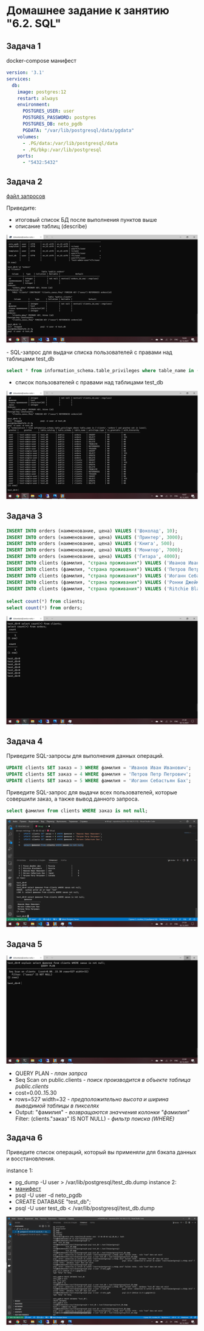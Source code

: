 # Домашнее задание к занятию "6.2. SQL"

## Задача 1
docker-compose манифест

```YAML
version: '3.1'
services:
  db:
    image: postgres:12
    restart: always
    environment:
      POSTGRES_USER: user
      POSTGRES_PASSWORD: postgres
      POSTGRES_DB: neto_pgdb
      PGDATA: "/var/lib/postgresql/data/pgdata"
    volumes:
      - .PG/data:/var/lib/postgresql/data
      - .PG/bkp:/var/lib/postgresql
    ports:
      - "5432:5432"


```

## Задача 2

[файл запросов](02.sql) <br>

Приведите:

- итоговый список БД после выполнения пунктов выше
- описание таблиц (describe)
<p align="center">
  <img src="./02_0.png">
</p>
- SQL-запрос для выдачи списка пользователей с правами над таблицами test_db

```sql
select * from information_schema.table_privileges where table_name in ('clients','orders') and grantee not in (user);
```

- список пользователей с правами над таблицами test_db
<p align="center">
  <img src="./02_1.png">
</p>

## Задача 3

```sql
INSERT INTO orders (наименование, цена) VALUES ('Шоколад', 10);
INSERT INTO orders (наименование, цена) VALUES ('Принтер', 3000);
INSERT INTO orders (наименование, цена) VALUES ('Книга', 500);
INSERT INTO orders (наименование, цена) VALUES ('Монитор', 7000);
INSERT INTO orders (наименование, цена) VALUES ('Гитара', 4000);
INSERT INTO clients (фамилия, "страна проживания") VALUES ('Иванов Иван Иванович', 'USA');
INSERT INTO clients (фамилия, "страна проживания") VALUES ('Петров Петр Петрович', 'Canada');
INSERT INTO clients (фамилия, "страна проживания") VALUES ('Иоганн Себастьян Бах', 'Japan');
INSERT INTO clients (фамилия, "страна проживания") VALUES ('Ронни Джеймс Дио', 'Russia');
INSERT INTO clients (фамилия, "страна проживания") VALUES ('Ritchie Blackmore', 'Russia');

select count(*) from clients;
select count(*) from orders;
```

<p align="center">
  <img src="./03.png">
</p>


## Задача 4

Приведите SQL-запросы для выполнения данных операций.
```sql
UPDATE clients SET заказ = 3 WHERE фамилия = 'Иванов Иван Иванович';
UPDATE clients SET заказ = 4 WHERE фамилия = 'Петров Петр Петрович';
UPDATE clients SET заказ = 5 WHERE фамилия = 'Иоганн Себастьян Бах';
```

Приведите SQL-запрос для выдачи всех пользователей, которые совершили заказ, а также вывод данного запроса.

```sql
select фамилия from clients WHERE заказ is not null;
```

<p align="center">
  <img src="./04.png">
</p>


## Задача 5

<p align="center">
  <img src="./05.png">
</p>

- QUERY PLAN - *план запрса*
- Seq Scan on public.clients  - *поиск производится в объекте таблица public.clients*
- cost=0.00..15.30
- rows=527 width=32  - *предположительно высота и ширина выводимой таблицы в пикселях*
- Output: "фамилия" - *возвращаются значчения колонки "фамилия"*
Filter: (clients."заказ" IS NOT NULL)  - *фильтр поиска (WHERE)*


## Задача 6

Приведите список операций, который вы применяли для бэкапа данных и восстановления. 

instance 1:
- pg_dump -U user > /var/lib/postgresql/test_db.dump
instance 2:
- [манифест](docker-compose_06.yml)
- psql -U user -d neto_pgdb
- CREATE DATABASE "test_db";
- psql -U user test_db < /var/lib/postgresql/test_db.dump

<p align="center">
  <img src="./06.png">
</p>